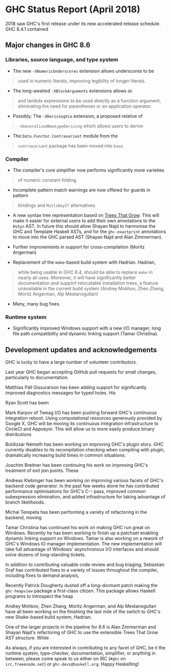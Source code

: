 # GHC Status Report (April 2018)



2018 saw GHC's first release under its new accelerated release schedule. GHC 8.4.1 contained 


## Major changes in GHC 8.6


### Libraries, source language, and type system


-  The new `-XNumericUnderscores` extension allows underscores to be

>
>
> used in numeric literals, improving legibility of longer literals.
>
>

- The long-awaited `-XBlockArguments` extensions allows `do`

>
>
> and lambda expressions to be used directly as a function argument,
> eliminating the need for parentheses or an application operator.
>
>

- Possibly: The `-XDerivingVia` extension, a proposed relative of

>
>
> `-XGeneralizedNewtypeDeriving` which allows users to derive 
>
>

- The `Data.Functor.Contravariant` module from the

>
>
> `contravariant` package has been moved into `base`.
>
>

### Compiler


- The compiler's core simplifier now performs significantly more varieties

>
>
> of numeric constant folding.
>
>

- Incomplete pattern match warnings are now offered for guards in pattern

>
>
> bindings and `MultiWayIf` alternatives.
>
>

- A new syntax tree representation based on [
  Trees That Grow](http://www.jucs.org/jucs_23_1/trees_that_grow/jucs_23_01_0042_0062_najd.pdf).
  This will make it easier for external users to add their own annotations to the
  `HsSyn` AST. In future this should allow Shayan Najd to harmonise the GHC
  and Template Haskell ASTs, and for the `ghc-exactprint` annotations to
  move into the GHC parsed AST (Shayan Najd and Alan Zimmerman).

- Further improvements in support for cross-compilation (Moritz Angerman)

- Replacement of the `make`-based build system with Hadrian. Hadrian,

>
>
> while being usable in GHC 8.4, should be able to replace `make` in
> nearly all uses. Moreover, it will have significantly better documentation
> and support relocatable installation trees, a feature unavailable in the
> current build system (Andrey Mokhov, Zhen Zhang, Moritz Angerman, Alp
> Mestanogullari)
>
>

- Many, many bug fixes.

### Runtime system


- Significantly improved Windows support with a new I/O manager, long file
  path compatibility and dynamic linking support (Tamar Christina).

## Development updates and acknowledgements



GHC is lucky to have a large number of volunteer contributors.



Last year GHC
began accepting GitHub pull requests for small changes, particularly to
documentation. 



Matthías Páll Gissurarson has been adding support for significantly improved
diagnostics messages for typed holes. His 



Ryan Scott has been 



Mark Karpov of Tweag I/O has been pushing forward GHC's continuous integration
reboot. Using computational resources generously provided by Google X, GHC will
be moving its continuous integration infrastructure to CircleCI and Appveyor.
This will allow us to more easily produce binary distributions



Boldizsár Németh has been working on improving GHC's plugin story. GHC currently
disables to its recompilation checking when compiling with plugin, dramatically
increasing build times in common situations.



Joachim Breitner has been continuing his work on improving GHC's treatment of
exit join points. These



Andreas Klebinger has been working on improving various facets of GHC's backend
code generator. In the past few weeks alone he has contributed performance
optimisations for GHC's C-- pass, improved common subexpression elimination, and
added infrastructure for taking advantage of branch likelihoods.



Michal Terepeta has been performing a variety of refactoring in the backend, moving



Tamar Christina has continued his work on making GHC run great on Windows.
Recently he has been working to finish up a patchset enabling dynamic linking
support on Windows. Tamar is also working on a rework of GHC's Windows IO
manager implementation. The new implementation will take full advantage of
Windows' asynchronous I/O interfaces and should solve dozens of long-standing
tickets.



In addition to contributing valuable code review and bug triaging, Sebastian
Graf has contributed fixes to a variety of issues throughout the compiler,
including fixes to demand analysis, 



Recently Patrick Dougherty dusted off a long-dormant patch making the `ghc-heapview`
package a first-class citizen. This package allows Haskell programs to
introspect the heap



Andrey Mohkov, Zhen Zhang, Moritz Angerman, and Alp Mestanogullari have all been
working on the finishing the last mile of the switch to GHC's new Shake-based
build system, Hadrian.



One of the larger projects in the pipeline for 8.6 is Alan Zimmerman and Shayan Najd's
refactoring of GHC to use the extensible Trees That Grow AST structure. While 



As always, if you are interested in contributing to any facet of GHC,
be it the runtime system, type-checker, documentation, simplifier, or anything in
between, please come speak to us either on IRC (`#ghc` on
`irc.freeenode.net`) or `ghc-devs@haskell.org`. Happy Haskelling!


